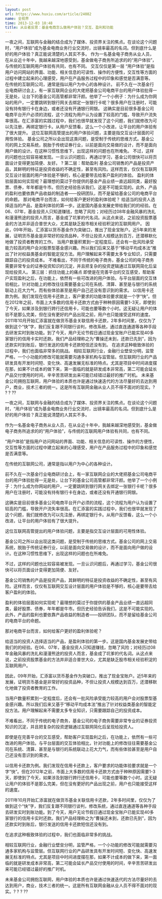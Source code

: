 ```yaml
---
layout: post
url: https://www.huxiu.com/article/24082
name: 全视界
time: 2013-12-03 18:48
title: 从业者反思：基金电商怎么做用户体验？交互、盈利和功能
---
```

一夜之间，互联网与金融的结合成为了媒体、投资界关注的焦点。在谈论这个问题时，“用户体验”成为基金电商业务行业交流时，出镜率最高的名词。但到底什么是好的用户体验？真正能说清楚的人其实不多。 作为一名基金电子商务从业人员，在从业近十年中，我越来越深地感受到，基金做电子商务所追求的的“用户体验”，与传统的互联网用户体验有共同，也有不同。 交互仅仅是第一层 “用户体验”是指用户访问网站的界面、功能、相关信息的可读性、操作的方便性，交互性等方面的过程中建立起来的心理感受，用户在产品服务过程中的印象和感觉是否满意等。 在传统的互联网公司，通常是指以用户为中心的各种设计。 前不久在一次基金行业电商研讨会上，有一家互联网企业的大佬把基金公司电商平台的用户体验批得一无是处，让台下的基金公司高管都非常汗颜。他举了一个小例子：为什么成为你网站的用户，一定要跳转到银行网关去绑定一张银行卡呢？很多用户在注册时，可能没有持有银行卡在身边，或者还没有开通银行网银。 这确实是目前很多基金公司电商平台开户必须的流程，这个流程为用户认为设置了较高的门槛，导致开户流失率很高。在汇添富的实践过程中，我们也很早就发现了这个问题，我们就修改为可以先注册，再绑定银行卡。从用户反馈看，这么一个小改进，让平台的用户体验有了很大提升。 这位互联网高管提出的用户体验问题，主要是指交互设计层面的可用性体验。 基金公司之所以会出现这类问题，是受制于传统的思维方式。基金公司的网上交易系统，脱胎于传统证券行业，以前是面向交易做的设计，而不是面向用户做的设计。在这种习惯性思维下，出现这样的问题也在所难免。 不过，这样的问题也比较容易被发现。一旦认识问题后，再通过学习，基金公司很快可以将页面设计变得更加简便、友好。 ? 第二层：帮助盈利 基金公司销售的产品是投资产品，其鲜明的特征是投资收益的不确定性，甚至有风险。这样而言，仅仅有互联网交互设计层面的用户体验是不够的，核心是要带去给客户盈利的体验。 盈利的体验层面如何实现呢？最理想的莫过于你提供的基金产品业绩一直远超同类，最好股票、债券，年年都是牛市。但历史经验告诉我们，这是不可能实现的。此外，产品的盈利也要依靠产品收益的制造者——投研团队，而不是留给基金公司的电商平台的命题。 那对电商平台而言，如何给客户更好的盈利体验呢？ 给适当的投资人选择适当的产品，是盈利体验的第一步。这是国内基金发展史带给我们的的经验。在06、07年，基金投资人只知道赚钱，忽略了风险；对经历过08年金融风暴的洗礼和漫漫熊途的投资人而言，基金成了坑爹的代名词。从这点来说，之前投资股票基金的方法并非适合普世大众，尤其是缺乏股市相关经验积淀的互联网用户。 因此，09年开始，汇添富以货币基金作为突破口，推出了现金宝账户。近5年来的发展，证明货币基金是非常好的投资品种，不但让投资人规模达到百万，还潜移默化地做了投资者教育的工作。 当用户数量积累到一定程度后，还会有一批风险承受能力较高的用户会对股票型基金感兴趣。所以我们后来又基于“移动平均成本法”推出了针对权益类基金的智能定投方法。用户理解起来不需要太多专业知识，只需要跟踪自己的投资成本。 不难看出，不同于传统的电子商务，基金公司的电子商务需要非常专业的证券投资知识的沉淀，并且把复杂的投资逻辑通过互联网简化后呈现给投资人。 第三层：抓住功能上的痛点 即使是在完善平台的交互感受，帮助客户实现盈利之后，在功能上，依然有一些可改进的用户体验。与平台层面的交互体验相比，针对功能上的修改往往需要基金公司在系统、清算、甚至是与银行的系统联动上花大力气，而有些体验甚至是用户自己还没有意识到的需求。 以信用卡还款为例。我们发现在信用卡还款上，客户要求的功能体验要求就是一个字“快”。但在2012年之前，市面上大多数的信用卡还款方式由于种种原因需要1-3天，即使到了今天，如果涉及到银行跨行还信用卡，可能也要等数个小时。这无疑让用户的体验不是那么完美，但在没有更好的产品出现之前，用户也只能接受这样的速度。 2011年10月开始汇添富就在做货币基金关联信用卡还款，2年多时间里，仅仅为了做到这个“快”字，我们反复跟不同银行谈判，修改系统，通过直连通道等各种手段去研发实时到账功能。到了今天，用户无论节假日通过现金宝账户已能实现40多家银行的信用卡实时还款。我们产品经理称之为“曹操还未到，还款已先到”，因为还款实时到账后，银行发送的信用卡还款短信还没有到。 在追求这种极致体验的过程中，我们也面临非常多的挑战。 相较互联网行业，金融行业壁垒分明，监管严格，一个小功能的修改可能就需要沟通多家机构与监管层。但互联网行业的产品研发具有开发时间短、变化快、高速发展无标准的特点。尤其是项目中时间进度摆在那，如果不计成本的做下来，第一面临的就是研发成本非常高，第二可能会延长产品交付使用的时间，辛辛苦苦研发出来可能已经错过最好的推广时机。 未来基金公司拥抱互联网，用户体验的本质也许是通过快速迭代的方法尽量好的去达到用户，商业，技术三者的统一。这是所有互联网金融从业人员不得不面对的现实。? ? ? ??

一夜之间，互联网与金融的结合成为了媒体、投资界关注的焦点。在谈论这个问题时，“用户体验”成为基金电商业务行业交流时，出镜率最高的名词。但到底什么是好的用户体验？真正能说清楚的人其实不多。

作为一名基金电子商务从业人员，在从业近十年中，我越来越深地感受到，基金做电子商务所追求的的“用户体验”，与传统的互联网用户体验有共同，也有不同。

“用户体验”是指用户访问网站的界面、功能、相关信息的可读性、操作的方便性，交互性等方面的过程中建立起来的心理感受，用户在产品服务过程中的印象和感觉是否满意等。

在传统的互联网公司，通常是指以用户为中心的各种设计。

前不久在一次基金行业电商研讨会上，有一家互联网企业的大佬把基金公司电商平台的用户体验批得一无是处，让台下的基金公司高管都非常汗颜。他举了一个小例子：为什么成为你网站的用户，一定要跳转到银行网关去绑定一张银行卡呢？很多用户在注册时，可能没有持有银行卡在身边，或者还没有开通银行网银。

这确实是目前很多基金公司电商平台开户必须的流程，这个流程为用户认为设置了较高的门槛，导致开户流失率很高。在汇添富的实践过程中，我们也很早就发现了这个问题，我们就修改为可以先注册，再绑定银行卡。从用户反馈看，这么一个小改进，让平台的用户体验有了很大提升。

这位互联网高管提出的用户体验问题，主要是指交互设计层面的可用性体验。

基金公司之所以会出现这类问题，是受制于传统的思维方式。基金公司的网上交易系统，脱胎于传统证券行业，以前是面向交易做的设计，而不是面向用户做的设计。在这种习惯性思维下，出现这样的问题也在所难免。

不过，这样的问题也比较容易被发现。一旦认识问题后，再通过学习，基金公司很快可以将页面设计变得更加简便、友好。

基金公司销售的产品是投资产品，其鲜明的特征是投资收益的不确定性，甚至有风险。这样而言，仅仅有互联网交互设计层面的用户体验是不够的，核心是要带去给客户盈利的体验。

盈利的体验层面如何实现呢？最理想的莫过于你提供的基金产品业绩一直远超同类，最好股票、债券，年年都是牛市。但历史经验告诉我们，这是不可能实现的。此外，产品的盈利也要依靠产品收益的制造者——投研团队，而不是留给基金公司的电商平台的命题。

那对电商平台而言，如何给客户更好的盈利体验呢？

给适当的投资人选择适当的产品，是盈利体验的第一步。这是国内基金发展史带给我们的的经验。在06、07年，基金投资人只知道赚钱，忽略了风险；对经历过08年金融风暴的洗礼和漫漫熊途的投资人而言，基金成了坑爹的代名词。从这点来说，之前投资股票基金的方法并非适合普世大众，尤其是缺乏股市相关经验积淀的互联网用户。

因此，09年开始，汇添富以货币基金作为突破口，推出了现金宝账户。近5年来的发展，证明货币基金是非常好的投资品种，不但让投资人规模达到百万，还潜移默化地做了投资者教育的工作。

当用户数量积累到一定程度后，还会有一批风险承受能力较高的用户会对股票型基金感兴趣。所以我们后来又基于“移动平均成本法”推出了针对权益类基金的智能定投方法。用户理解起来不需要太多专业知识，只需要跟踪自己的投资成本。

不难看出，不同于传统的电子商务，基金公司的电子商务需要非常专业的证券投资知识的沉淀，并且把复杂的投资逻辑通过互联网简化后呈现给投资人。

即使是在完善平台的交互感受，帮助客户实现盈利之后，在功能上，依然有一些可改进的用户体验。与平台层面的交互体验相比，针对功能上的修改往往需要基金公司在系统、清算、甚至是与银行的系统联动上花大力气，而有些体验甚至是用户自己还没有意识到的需求。

以信用卡还款为例。我们发现在信用卡还款上，客户要求的功能体验要求就是一个字“快”。但在2012年之前，市面上大多数的信用卡还款方式由于种种原因需要1-3天，即使到了今天，如果涉及到银行跨行还信用卡，可能也要等数个小时。这无疑让用户的体验不是那么完美，但在没有更好的产品出现之前，用户也只能接受这样的速度。

2011年10月开始汇添富就在做货币基金关联信用卡还款，2年多时间里，仅仅为了做到这个“快”字，我们反复跟不同银行谈判，修改系统，通过直连通道等各种手段去研发实时到账功能。到了今天，用户无论节假日通过现金宝账户已能实现40多家银行的信用卡实时还款。我们产品经理称之为“曹操还未到，还款已先到”，因为还款实时到账后，银行发送的信用卡还款短信还没有到。

在追求这种极致体验的过程中，我们也面临非常多的挑战。

相较互联网行业，金融行业壁垒分明，监管严格，一个小功能的修改可能就需要沟通多家机构与监管层。但互联网行业的产品研发具有开发时间短、变化快、高速发展无标准的特点。尤其是项目中时间进度摆在那，如果不计成本的做下来，第一面临的就是研发成本非常高，第二可能会延长产品交付使用的时间，辛辛苦苦研发出来可能已经错过最好的推广时机。

未来基金公司拥抱互联网，用户体验的本质也许是通过快速迭代的方法尽量好的去达到用户，商业，技术三者的统一。这是所有互联网金融从业人员不得不面对的现实。? ? ? ??

